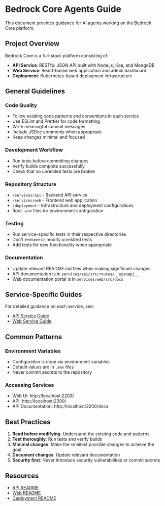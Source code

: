 # Bedrock Core Agents Guide

This document provides guidance for AI agents working on the Bedrock Core platform.

## Project Overview

Bedrock Core is a full-stack platform consisting of:

- **API Service**: RESTful JSON API built with Node.js, Koa, and MongoDB
- **Web Service**: React-based web application and admin dashboard
- **Deployment**: Kubernetes-based deployment infrastructure

## General Guidelines

### Code Quality

- Follow existing code patterns and conventions in each service
- Use ESLint and Prettier for code formatting
- Write meaningful commit messages
- Include JSDoc comments when appropriate
- Keep changes minimal and focused

### Development Workflow

- Run tests before committing changes
- Verify builds complete successfully
- Check that no unrelated tests are broken

### Repository Structure

- `/services/api` - Backend API service
- `/services/web` - Frontend web application
- `/deployment` - Infrastructure and deployment configurations
- Root `.env` files for environment configuration

### Testing

- Run service-specific tests in their respective directories
- Don't remove or modify unrelated tests
- Add tests for new functionality when appropriate

### Documentation

- Update relevant README.md files when making significant changes
- API documentation is in `services/api/src/routes/__openapi__`
- Web documentation portal is in `services/web/src/docs`

## Service-Specific Guides

For detailed guidance on each service, see:

- [API Service Guide](services/api/agents.md)
- [Web Service Guide](services/web/agents.md)

## Common Patterns

### Environment Variables

- Configuration is done via environment variables
- Default values are in `.env` files
- Never commit secrets to the repository

### Accessing Services

- Web UI: http://localhost:2200/
- API: http://localhost:2300/
- API Documentation: http://localhost:2200/docs

## Best Practices

1. **Read before modifying**: Understand the existing code and patterns
2. **Test thoroughly**: Run tests and verify builds
3. **Minimal changes**: Make the smallest possible changes to achieve the goal
4. **Document changes**: Update relevant documentation
5. **Security first**: Never introduce security vulnerabilities or commit secrets

## Resources

- [API README](services/api/README.md)
- [Web README](services/web/README.md)
- [Deployment README](deployment/README.md)
